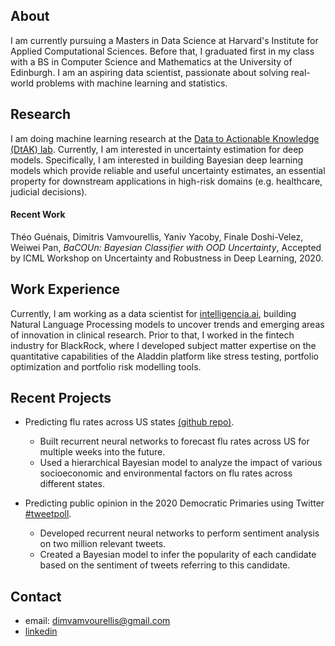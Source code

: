 ## About

I am currently pursuing a Masters in Data Science at Harvard's Institute for Applied Computational Sciences. Before that, I graduated first in my class with a BS in Computer Science and Mathematics at the University of Edinburgh. I am an aspiring data scientist, passionate about solving real-world problems with machine learning and statistics.

## Research

I am doing machine learning research at the [Data to Actionable Knowledge (DtAK) lab](https://dtak.github.io). Currently, I am interested in uncertainty estimation for deep models. Specifically, I am interested in building Bayesian deep learning models which provide reliable and useful uncertainty estimates, an essential property for downstream applications in high-risk domains (e.g. healthcare, judicial decisions). 

#### Recent Work

Théo Guénais, Dimitris Vamvourellis, Yaniv Yacoby, Finale Doshi-Velez, Weiwei Pan, *BaCOUn: Bayesian Classifier with OOD Uncertainty*, Accepted by ICML Workshop on Uncertainty and Robustness in Deep Learning, 2020.

## Work Experience

Currently, I am working as a data scientist for [intelligencia.ai](https://www.intelligencia.ai/), building Natural Language Processing models to uncover trends and emerging areas of innovation in clinical research. Prior to that, I worked in the fintech industry for BlackRock, where I developed subject matter expertise on the quantitative capabilities of the Aladdin platform like stress testing, portfolio optimization and portfolio risk modelling tools.


## Recent Projects

- Predicting flu rates across US states [(github repo)](https://github.com/benlevyx/modelling-infectious-disease).
  - Built recurrent neural networks to forecast flu rates across US for multiple weeks into the future.
  - Used a hierarchical Bayesian model to analyze the impact of various socioeconomic and environmental factors on flu rates across different states.
  
- Predicting public opinion in the 2020 Democratic Primaries using Twitter [#tweetpoll](https://benlevyx.github.io/twitter-polling/).
  - Developed recurrent neural networks to perform sentiment analysis on two million relevant tweets.
  - Created a Bayesian model to infer the popularity of each candidate based on the sentiment of tweets referring to this candidate.



## Contact
- email: dimvamvourellis@gmail.com
- [linkedin](https://www.linkedin.com/in/dimitrisvamvourellis/)

